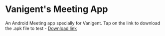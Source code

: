 
# Vanigent's Meeting App

An Android Meeting app specially for Vanigent. Tap on the link to download the .apk file to test - [Download link](https://drive.google.com/file/d/1Hw9tC0lOSoZlGiE8zzCGsVithDpt48Zu/view?usp=sharing)